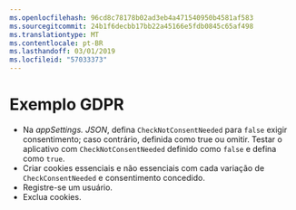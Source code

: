 ```yaml
---
ms.openlocfilehash: 96cd8c78178b02ad3eb4a471540950b4581af583
ms.sourcegitcommit: 24b1f6decbb17bb22a45166e5fdb0845c65af498
ms.translationtype: MT
ms.contentlocale: pt-BR
ms.lasthandoff: 03/01/2019
ms.locfileid: "57033373"
---
```

# <a name="gdpr-sample"></a>Exemplo GDPR

* Na *appSettings. JSON*, defina `CheckNotConsentNeeded` para `false` exigir consentimento; caso contrário, definida como true ou omitir. Testar o aplicativo com `CheckNotConsentNeeded` definido como `false` e defina como `true`.
* Criar cookies essenciais e não essenciais com cada variação de `CheckConsentNeeded` e consentimento concedido.
* Registre-se um usuário.
* Exclua cookies.
